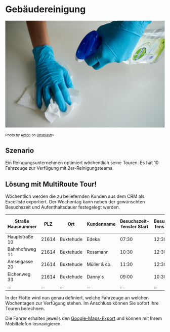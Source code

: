 # Gebäudereinigung

![!](assets/reinigung.jpg)

<div style="font-size: 11px">
Photo by <a href="https://unsplash.com/@uniqueton?utm_source=unsplash&utm_medium=referral&utm_content=creditCopyText">Anton</a> on <a href="https://unsplash.com/s/photos/cleaning?utm_source=unsplash&utm_medium=referral&utm_content=creditCopyText">Unsplash</a>></div>

## Szenario
Ein Reingungsunternehmen optimiert wöchentlich seine Touren. Es hat 10 Fahrzeuge zur Verfügung mit 2er-Reinigungsteams. 

## Lösung mit MultiRoute Tour!

Wöchentlich werden die zu beliefernden Kunden aus dem CRM als Excelliste exportiert. Der Wochentag kann neben der gewünschten Besuchszeit und Aufenthaltsdauer festegelegt werden.

|Straße Hausnummer|PLZ| Ort | Kundenname | Besuchszeit-<br>fenster Start| Besuchszeit-<br>fenster Ende | Aufenthalts-<br>dauer in Sekunden | Wochentag |
|---|---|---|---|---|---|---|---|
|Hauptstraße 10| 21614 | Buxtehude | Edeka | 07:30 | 12:30 | 3600 | Mo |
|Bahnhofsweg 11| 21614 | Buxtehude | Rossmann |  10:30 | 12:30 | 3600 | Mo |
|Amselgasse 20| 21614 | Buxtehude | Müller & co. |  11:30 | 12:30 | 3600 | Di |
|Eichenweg 33| 21614 | Buxtehude | Danny's |  09:00 | 10:30 | 3600 | Fr |
|...|...|...|...|...|...|...|...|

In der Flotte wird nun genau definiert, welche Fahrzeuge an welchen Wochentagen zur Verfügung stehen. Im Anschluss können Sie sofort Ihre Touren berechnen.

Die Fahrer erhalten jeweils den [Google-Maps-Export](/tour/#tour-exportieren) und können mit Ihrem Mobiltelefon losnavigieren.
